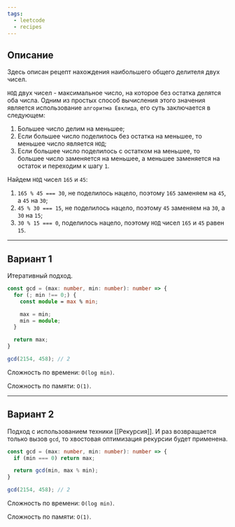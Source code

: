 ```yaml
---
tags:
  - leetcode
  - recipes
---
```

## Описание

Здесь описан рецепт нахождения наибольшего общего делителя двух чисел.

`НОД` двух чисел - максимальное число, на которое без остатка делятся оба числа. Одним из простых способ вычисления этого значения является использование `алгоритма Евклида`, его суть заключается в следующем:

1. Большее число делим на меньшее;
2. Если большее число поделилось без остатка на меньшее, то меньшее число является `НОД`;
3. Если большее число поделилось с остатком на меньшее, то большее число заменяется на меньшее, а меньшее заменяется на остаток и переходим к шагу `1`.

Найдем `НОД` чисел `165` и `45`:

1. `165 % 45 === 30`, не поделилось нацело, поэтому `165` заменяем на `45`, а `45` на `30`;
2. `45 % 30 === 15`, не поделилось нацело, поэтому `45` заменяем на `30`, а `30` на `15`;
3. `30 % 15 === 0`, поделилось нацело, поэтому `НОД` чисел `165` и `45` равен `15`.

---
## Вариант 1

Итеративный подход.

```typescript
const gcd = (max: number, min: number): number => {
  for (; min !== 0;) {
    const module = max % min;

    max = min;
    min = module;
  }

  return max;
}

gcd(2154, 458); // 2
```

Сложность по времени: `O(log min)`.

Сложность по памяти: `O(1)`.

---
## Вариант 2

Подход с использованием техники [[Рекурсия]]. И раз возвращается только вызов `gcd`, то хвостовая оптимизация рекурсии будет применена.

```typescript
const gcd = (max: number, min: number): number => {
  if (min === 0) return max;

  return gcd(min, max % min);
}

gcd(2154, 458); // 2
```

Сложность по времени: `O(log min)`.

Сложность по памяти: `O(1)`.